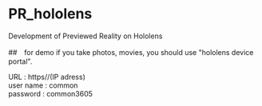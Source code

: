 # PR_hololens
Development of Previewed Reality on Hololens

##　for demo
if you take photos, movies, you should use "hololens device portal".

URL : https//(IP adress)  
user name : common  
password : common3605

